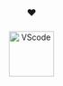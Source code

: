 <h3 align="center">❤</h3>

<h3 align="center"></h3>
<div align="center">
<a href="https://code.visualstudio.com/" target="_blank">
    <img src="https://cdn.discordapp.com/attachments/807077862880444456/884032015106732052/1024px-Visual_Studio_Code_1.png" alt="VScode" width="80" height="80"/>
  </a> 
    </div>
